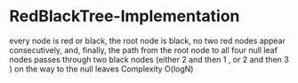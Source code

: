 # RedBlackTree-Implementation
every node is red or black,
the root node is black,
no two red nodes appear consecutively,
and, finally, the path from the root node to all four null leaf nodes passes through two black nodes (either 2 and then 1 , or 2 and then 3 ) on the way to the null leaves
Complexity O(logN)
